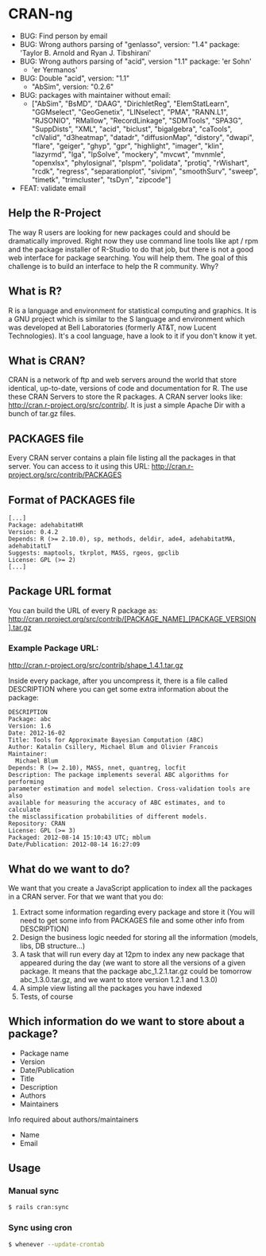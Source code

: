 # CRAN-ng

* BUG: Find person by email
* BUG: Wrong authors parsing of "genlasso", version: "1.4" package: 'Taylor B. Arnold and Ryan J. Tibshirani'
* BUG: Wrong authors parsing of "acid", version "1.1" package: 'er Sohn'
  * 'er Yermanos'
* BUG: Double "acid", version: "1.1"
  * "AbSim", version: "0.2.6"
* BUG: packages with maintainer without email:
  * ["AbSim", "BsMD", "DAAG", "DirichletReg", "ElemStatLearn", "GGMselect", "GeoGenetix", "LINselect", "PMA", "RANN.L1", "RJSONIO", "RMallow", "RecordLinkage", "SDMTools", "SPA3G", "SuppDists", "XML", "acid", "biclust", "bigalgebra", "caTools", "clValid", "d3heatmap", "datadr", "diffusionMap", "distory", "dwapi", "flare", "geiger", "ghyp", "gpr", "highlight", "imager", "klin", "lazyrmd", "lga", "lpSolve", "mockery", "mvcwt", "mvnmle", "openxlsx", "phylosignal", "plspm", "polidata", "protiq", "rWishart", "rcdk", "regress", "separationplot", "sivipm", "smoothSurv", "sweep", "timetk", "trimcluster", "tsDyn", "zipcode"]
* FEAT: validate email

## Help the R-Project

The way R users are looking for new packages could and should be dramatically improved. Right
now they use command line tools like apt / rpm and the package installer of R-Studio to do that job,
but there is not a good web interface for package searching. You will help them. The goal of this
challenge is to build an interface to help the R community. Why?

## What is R?

R is a language and environment for statistical computing and graphics. It is a GNU project which
is similar to the S language and environment which was developed at Bell Laboratories (formerly
AT&T, now Lucent Technologies). It's a cool language, have a look to it if you don't know it yet.

## What is CRAN?

CRAN is a network of ftp and web servers around the world that store identical, up-to-date,
versions of code and documentation for R. The use these CRAN Servers to store the R packages.
A CRAN server looks like: http://cran.r-project.org/src/contrib/. It is just a simple Apache Dir with a
bunch of tar.gz files.

## PACKAGES file
Every CRAN server contains a plain file listing all the packages in that server. You can access to it
using this URL:
http://cran.r-project.org/src/contrib/PACKAGES

## Format of PACKAGES file

```
[...]
Package: adehabitatHR
Version: 0.4.2
Depends: R (>= 2.10.0), sp, methods, deldir, ade4, adehabitatMA,
adehabitatLT
Suggests: maptools, tkrplot, MASS, rgeos, gpclib
License: GPL (>= 2)
[...]
```

## Package URL format

You can build the URL of every R package as:
http://cran.rproject.org/src/contrib/[PACKAGE_NAME]_[PACKAGE_VERSION].tar.gz

### Example Package URL:

http://cran.r-project.org/src/contrib/shape_1.4.1.tar.gz

Inside every package, after you uncompress it, there is a file called DESCRIPTION where you can
get some extra information about the package:

```
DESCRIPTION
Package: abc
Version: 1.6
Date: 2012-16-02
Title: Tools for Approximate Bayesian Computation (ABC)
Author: Katalin Csillery, Michael Blum and Olivier Francois
Maintainer:
  Michael Blum
Depends: R (>= 2.10), MASS, nnet, quantreg, locfit
Description: The package implements several ABC algorithms for performing
parameter estimation and model selection. Cross-validation tools are also
available for measuring the accuracy of ABC estimates, and to calculate
the misclassification probabilities of different models.
Repository: CRAN
License: GPL (>= 3)
Packaged: 2012-08-14 15:10:43 UTC; mblum
Date/Publication: 2012-08-14 16:27:09
```

## What do we want to do?

We want that you create a JavaScript application to index all the packages in a CRAN server. For
that we want that you do:

1. Extract some information regarding every package and store it (You will need to get some info
from PACKAGES file and some other info from DESCRIPTION)
2. Design the business logic needed for storing all the information (models, libs, DB structure...)
3. A task that will run every day at 12pm to index any new package that appeared during the day
(we want to store all the versions of a given package. It means that the package
abc_1.2.1.tar.gz could be tomorrow abc_1.3.0.tar.gz, and we want to store version 1.2.1 and
1.3.0)
4. A simple view listing all the packages you have indexed
5. Tests, of course

## Which information do we want to store about a package?

* Package name
* Version
* Date/Publication
* Title
* Description
* Authors
* Maintainers

Info required about authors/maintainers
* Name
* Email

## Usage

### Manual sync

```sh
$ rails cran:sync
```

### Sync using cron

```sh
$ whenever --update-crontab
```
